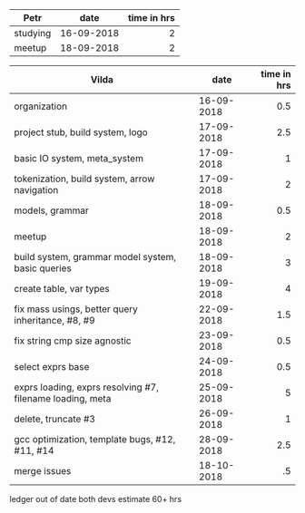 | Petr     | date       | time in hrs |
| -------- | ---------- | ----------: |
| studying | 16-09-2018 |           2 |
| meetup   | 18-09-2018 |           2 |

| Vilda                                                     | date       | time in hrs |
| --------------------------------------------------------- | ---------- | ----------: |
| organization                                              | 16-09-2018 |         0.5 |
| project stub, build system, logo                          | 17-09-2018 |         2.5 |
| basic IO system, meta_system                              | 17-09-2018 |           1 |
| tokenization, build system, arrow navigation              | 17-09-2018 |           2 |
| models, grammar                                           | 18-09-2018 |         0.5 |
| meetup                                                    | 18-09-2018 |           2 |
| build system, grammar model system, basic queries         | 18-09-2018 |           3 |
| create table, var types                                   | 19-09-2018 |           4 |
| fix mass usings, better query inheritance, #8, #9         | 22-09-2018 |         1.5 |
| fix string cmp size agnostic                              | 23-09-2018 |         0.5 |
| select exprs base                                         | 24-09-2018 |         0.5 |
| exprs loading, exprs resolving #7, filename loading, meta | 25-09-2018 |           5 |
| delete, truncate #3                                       | 26-09-2018 |           1 |
| gcc optimization, template bugs, #12, #11, #14            | 28-09-2018 |         2.5 |
| merge issues                                              | 18-10-2018 |          .5 |


ledger out of date
both devs estimate 60+ hrs